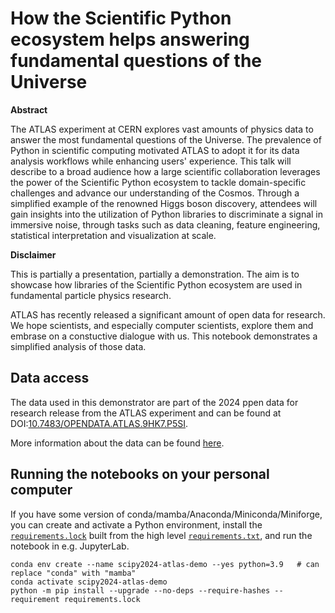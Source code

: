# How the Scientific Python ecosystem helps answering fundamental questions of the Universe

**Abstract**

The ATLAS experiment at CERN explores vast amounts of physics data to answer the most fundamental questions of the Universe. The prevalence of Python in scientific computing motivated ATLAS to adopt it for its data analysis workflows while enhancing users' experience. This talk will describe to a broad audience how a large scientific collaboration leverages the power of the Scientific Python ecosystem to tackle domain-specific challenges and advance our understanding of the Cosmos. Through a simplified example of the renowned Higgs boson discovery, attendees will gain insights into the utilization of Python libraries to discriminate a signal in immersive noise, through tasks such as data cleaning, feature engineering, statistical interpretation and visualization at scale.

**Disclaimer**

This is partially a presentation, partially a demonstration. The aim is to showcase how libraries of the Scientific Python ecosystem are used in fundamental particle physics research.

ATLAS has recently released a significant amount of open data for research. We hope scientists, and especially computer scientists, explore them and embrase on a constuctive dialogue with us. This notebook demonstrates a simplified analysis of those data.

## Data access
The data used in this demonstrator are part of the 2024 ppen data for research release from the ATLAS experiment and can be found at DOI:[10.7483/OPENDATA.ATLAS.9HK7.P5SI](http://doi.org/10.7483/OPENDATA.ATLAS.9HK7.P5SI).

More information about the data can be found [here](https://opendata.atlas.cern/docs/documentation/overview_data/data_research_2024).

## Running the notebooks on your personal computer

If you have some version of conda/mamba/Anaconda/Miniconda/Miniforge, you can create and activate a Python environment, install the [`requirements.lock`](requirements.lock) built from the high level [`requirements.txt`](requirements.txt),  and run the notebook in e.g. JupyterLab.

```console
conda env create --name scipy2024-atlas-demo --yes python=3.9   # can replace "conda" with "mamba"
conda activate scipy2024-atlas-demo
python -m pip install --upgrade --no-deps --require-hashes --requirement requirements.lock
```

